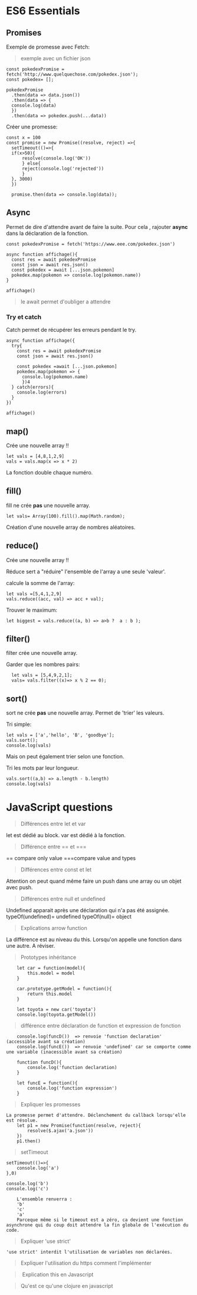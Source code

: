 # ES6 Essentials

## Promises


Exemple de promesse avec Fetch:

>exemple avec un fichier json

    const pokedexPromise = fetch('http://www.quelquechose.com/pokedex.json');
    const pokedex= [];

    pokedexPromise
      .then(data => data.json())
      .then(data => {
      console.log(data)
      })
      .then(data => pokedex.push(...data))

Créer une promesse:

    const x = 100
    const promise = new Promise((resolve, reject) =>{
      setTimeout(()=>{
      if(x>50){
          resolve(console.log('OK'))
          } else{
          reject(console.log('rejected'))
          }
      }, 3000)
      })

      promise.then(data => console.log(data));

## Async

Permet de dire d'attendre avant de faire la suite. Pour cela , rajouter **async** dans la déclaration de la fonction.

    const pokedexPromise = fetch('https://www.eee.com/pokedex.json')

    async function affichage(){
      const res = await pokedexPromise
      const json = await res.json()
      const pokedex = await [...json.pokemon]
      pokedex.map(pokemon => console.log(pokemon.name))
    }

    affichage()


> le await permet d'oubliger a attendre


### Try et catch

Catch permet de récupérer les erreurs pendant le try.

    async function affichage({
      try{
        const res = await pokedexPromise
        const json = await res.json()

        const pokedex =await [...json.pokemon]
        pokedex.map(pokemon => {
          console.log(pokemon.name)
          })4
      } catch(errors){
        console.log(errors)
      }
    })

    affichage()



## map()

Crée une nouvelle array !!

    let vals = [4,8,1,2,9]
    vals = vals.map(x => x * 2)

La fonction double chaque numéro.

## fill()

fill ne crée **pas** une nouvelle array.

    let vals= Array(100).fill().map(Math.random);

Création d'une nouvelle array de nombres aléatoires.


## reduce()

Crée une nouvelle array !!

Réduce sert a "réduire" l'ensemble de l'array a une seule 'valeur'.

calcule la somme de l'array:

    let vals =[5,4,1,2,9]
    vals.reduce((acc, val) => acc + val);

Trouver le maximum:

    let biggest = vals.reduce((a, b) => a>b ?  a : b );


## filter()

filter crée une nouvelle array.

Garder que les nombres pairs:

      let vals = [5,4,9,2,1];
      vals= vals.filter((x)=> x % 2 == 0);


## sort()

sort ne crée **pas** une nouvelle array.
Permet de 'trier' les valeurs.

Tri simple:

    let vals = ['a','hello', 'B', 'goodbye'];
    vals.sort();
    console.log(vals)

Mais on peut également trier selon une fonction.

Tri les mots par leur longueur.


    vals.sort((a,b) => a.length - b.length)
    console.log(vals)



# JavaScript questions


> Différences entre let et var

let est dédié au block.
var est dédié à la fonction.

> Différence entre == et ===

== compare only value
===compare value and types

> Différences entre const et let

Attention on peut quand même faire un push dans une array ou un objet avec push.

> Différences entre null et undefined

Undefined apparait après une déclaration qui n'a pas été assignée.
typeOf(undefined)= undefined
typeOf(null)= object

> Explications arrow function

La différence est au niveau du this.
Lorsqu'on appelle une fonction dans une autre. A réviser.

> Prototypes inhéritance

        let car = function(model){
            this.model = model
        }

        car.prototype.getModel = function(){
            return this.model
        }

        let toyota = new car('toyota')
        console.log(toyota.getModel())


> différence entre déclaration de function et expression de fonction

        console.log(funcD())  => renvoie 'function declaration' (accessible avant sa création)
        console.log(funcE())  => renvoie 'undefined' car se comporte comme une variable (inacessible avant sa création)

        function funcD(){
            console.log('function declaration)
        }

        let funcE = function(){
            console.log('function expression')
        }


> Expliquer les promesses

    La promesse permet d'attendre. Déclenchement du callback lorsqu'elle est résolue.
        let p1 = new Promise(function(resolve, reject){
            resolve($.ajax('a.json'))
        })
        p1.then()


> setTimeout

    setTimeout(()=>{
        console.log('a')
    },0)

    console.log('b')
    console.log('c')

        L'ensemble renverra :
        'b'
        'c'
        'a'
        Parceque même si le timeout est a zéro, ca devient une fonction asynchrone qui du coup doit attendre la fin globale de l'exécution du code.

> Expliquer 'use strict'

    'use strict' interdit l'utilisation de variables non déclarées.


> Expliquer l'utilisation du https comment l'implémenter

> Explication this en Javascript

> Qu'est ce qu'une clojure en javascript